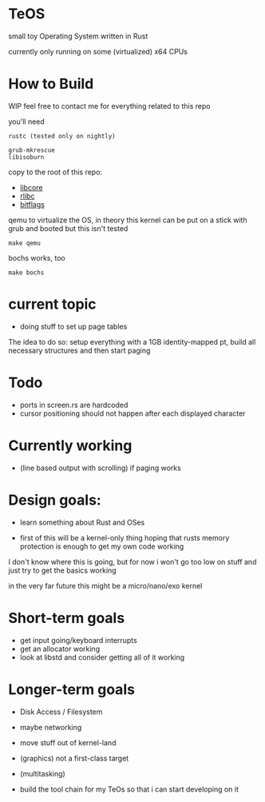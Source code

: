 # TeOS
small toy Operating System written in Rust

currently only running on some (virtualized) x64 CPUs

# How to Build
WIP
feel free to contact me for everything related to this repo

you'll need

    rustc (tested only on nightly)

    grub-mkrescue
    libisoburn

copy to the root of this repo:

- [libcore]
- [rlibc]
- [bitflags]

[libcore]: https://github.com/rust-lang/rust/tree/master/src/libcore
[rlibc]: https://github.com/alexcrichton/rlibc
[bitflags]: https://github.com/Roxxik/bitflags

qemu to virtualize the OS, in theory this kernel can be put on a stick with grub and booted but this isn't tested

    make qemu

bochs works, too

    make bochs

# current topic
- doing stuff to set up page tables

The idea to do so:
setup everything with a 1GB identity-mapped pt, build all necessary structures and then start paging

# Todo
- ports in screen.rs are hardcoded
- cursor positioning should not happen after each displayed character

# Currently working
- (line based output with scrolling) if paging works

# Design goals:
- learn something about Rust and OSes

- first of this will be a kernel-only thing hoping that rusts memory protection is enough to get my own code working

I don't know where this is going, but for now i won't go too low on stuff and just try to get the basics working

in the very far future this might be a micro/nano/exo kernel

# Short-term goals
- get input going/keyboard interrupts
- get an allocator working
- look at libstd and consider getting all of it working

# Longer-term goals
- Disk Access / Filesystem
- maybe networking
- move stuff out of kernel-land
- (graphics) not a first-class target
- (multitasking)

- build the tool chain for my TeOs so that i can start developing on it
